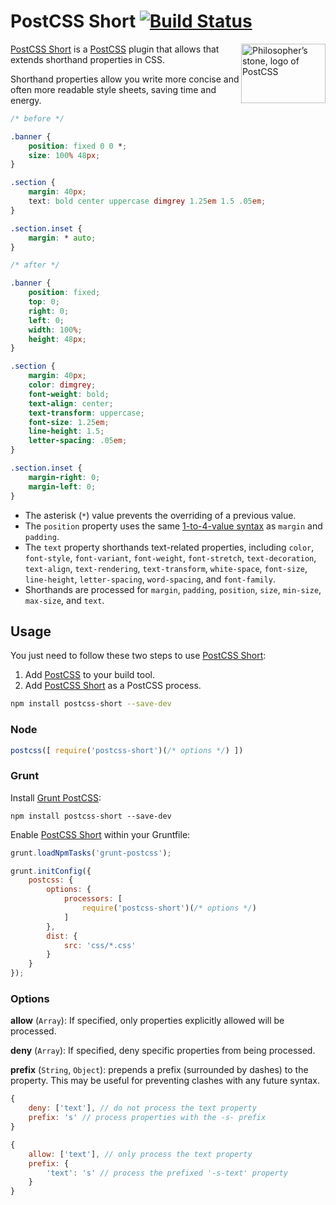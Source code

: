 # PostCSS Short [![Build Status][ci-img]][ci]

<img align="right" width="135" height="95" src="http://postcss.github.io/postcss/logo-leftp.png" title="Philosopher’s stone, logo of PostCSS">

[PostCSS Short] is a [PostCSS] plugin that allows that extends shorthand properties in CSS.

Shorthand properties allow you write more concise and often more readable style sheets, saving time and energy.

```css
/* before */

.banner {
	position: fixed 0 0 *;
	size: 100% 48px;
}

.section {
	margin: 40px;
	text: bold center uppercase dimgrey 1.25em 1.5 .05em;
}

.section.inset {
	margin: * auto;
}

/* after */

.banner {
	position: fixed;
	top: 0;
	right: 0;
	left: 0;
	width: 100%;
	height: 48px;
}

.section {
	margin: 40px;
	color: dimgrey;
	font-weight: bold;
	text-align: center;
	text-transform: uppercase;
	font-size: 1.25em;
	line-height: 1.5;
	letter-spacing: .05em;
}

.section.inset {
	margin-right: 0;
	margin-left: 0;
}
```

- The asterisk (`*`) value prevents the overriding of a previous value.
- The `position` property uses the same [1-to-4-value syntax] as `margin` and `padding`.
- The `text` property shorthands text-related properties, including `color`, `font-style`, `font-variant`, `font-weight`, `font-stretch`, `text-decoration`, `text-align`, `text-rendering`, `text-transform`, `white-space`, `font-size`, `line-height`, `letter-spacing`, `word-spacing`, and `font-family`.
- Shorthands are processed for `margin`, `padding`, `position`, `size`, `min-size`, `max-size`, and `text`.

## Usage

You just need to follow these two steps to use [PostCSS Short]:

1. Add [PostCSS] to your build tool.
2. Add [PostCSS Short] as a PostCSS process.

```sh
npm install postcss-short --save-dev
```

### Node

```js
postcss([ require('postcss-short')(/* options */) ])
```

### Grunt

Install [Grunt PostCSS]:

```shell
npm install postcss-short --save-dev
```

Enable [PostCSS Short] within your Gruntfile:

```js
grunt.loadNpmTasks('grunt-postcss');

grunt.initConfig({
	postcss: {
		options: {
			processors: [
				require('postcss-short')(/* options */)
			]
		},
		dist: {
			src: 'css/*.css'
		}
	}
});
```

### Options

**allow** (`Array`): If specified, only properties explicitly allowed will be processed.

**deny** (`Array`): If specified, deny specific properties from being processed.

**prefix** (`String`, `Object`): prepends a prefix (surrounded by dashes) to the property. This may be useful for preventing clashes with any future syntax.


```js
{
	deny: ['text'], // do not process the text property
	prefix: 's' // process properties with the -s- prefix
}
```

```js
{
	allow: ['text'], // only process the text property
	prefix: {
		'text': 's' // process the prefixed '-s-text' property
	}
}
```

[1-to-4-value syntax]: https://developer.mozilla.org/en-US/docs/Web/CSS/Shorthand_properties#Tricky_edge_cases
[ci]: https://travis-ci.org/jonathantneal/postcss-short
[ci-img]: https://travis-ci.org/jonathantneal/postcss-short.svg
[Grunt PostCSS]: https://github.com/nDmitry/grunt-postcss
[PostCSS]: https://github.com/postcss/postcss
[PostCSS Short]: https://github.com/jonathantneal/postcss-short
